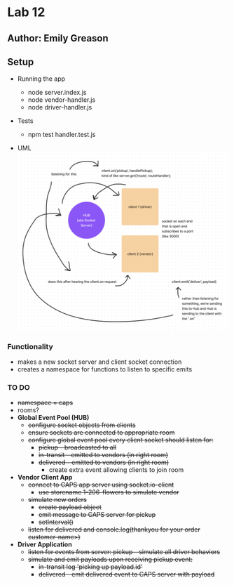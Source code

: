 # Lab 12

## Author: Emily Greason

## Setup

- Running the app
  - node server.index.js
  - node vendor-handler.js
  - node driver-handler.js

- Tests
  - npm test handler.test.js

- UML
![lab-12-UML](Screenshot%202023-08-09%20at%209.12.45%20PM.png)

### Functionality

- makes a new socket server and client socket connection
- creates a namespace for functions to listen to specific emits

### TO DO

- ~~namespace = caps~~
- rooms?
- **Global Event Pool (HUB)**
  - ~~configure socket objects from clients~~
  - ~~ensure sockets are connected to appropriate room~~
  - ~~configure global event pool every client socket should listen for:~~
    - ~~pickup - broadcasted to all~~
    - ~~in-transit - emitted to vendors (in right room)~~
    - ~~delivered - emitted to vendors (in right room)~~
      - create extra event allowing clients to join room
- **Vendor Client App**
  - ~~connect to CAPS app server using socket.io-client~~
    - ~~use storename 1-206-flowers to simulate vendor~~
  - ~~simulate new orders~~
    - ~~create payload object~~
    - ~~emit message to CAPS server for pickup~~
    - ~~setInterval()~~
  - ~~listen for delivered and console.log(thankyou for your order customer-name>)~~
- **Driver Application**
  - ~~listen for events from server: pickup - simulate all driver behaviors~~
  - ~~simulate and emit payloads upon receiving pickup event:~~
    - ~~in-transit log 'picking up payload.id'~~
    - ~~delivered - emit delivered event to CAPS server with payload~~
